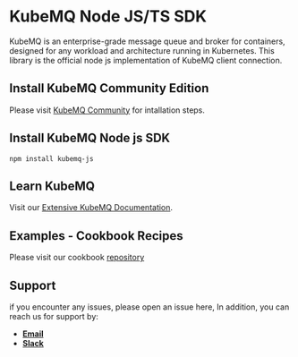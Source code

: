 # KubeMQ Node JS/TS SDK

KubeMQ is an enterprise-grade message queue and broker for containers, designed for any workload and architecture running in Kubernetes.
This library is the official node js implementation of KubeMQ client connection.

## Install KubeMQ Community Edition
Please visit [KubeMQ Community](https://github.com/kubemq-io/kubemq-community) for intallation steps.

## Install KubeMQ Node js SDK

```
npm install kubemq-js
```

## Learn KubeMQ
Visit our [Extensive KubeMQ Documentation](https://docs.kubemq.io/).

## Examples - Cookbook Recipes
Please visit our cookbook [repository](https://github.com/kubemq-io/node-sdk-cookbook)


## Support
if you encounter any issues, please open an issue here,
In addition, you can reach us for support by:
- [**Email**](mailto://support@kubemq.io)
- [**Slack**](https://join.slack.com/t/kubemq/shared_invite/enQtNDk3NjE1Mjg1MDMwLThjMGFmYjU1NTVhZWRjZTRjYTIxM2E5MjA5ZDFkMWUyODI3YTlkOWY2MmYzNGIwZjY3OThlMzYxYjYwMTVmYWM)
